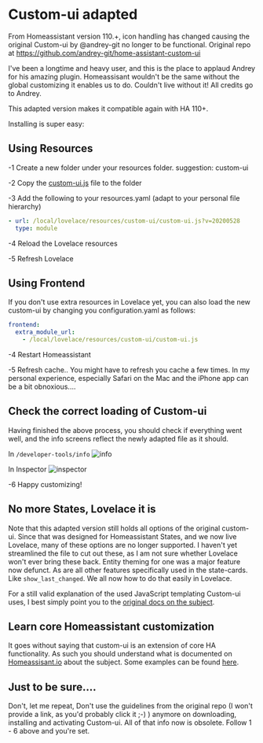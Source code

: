 # Custom-ui adapted
From Homeassistant version 110.+, icon handling has changed causing the original Custom-ui by @andrey-git no longer to be functional. Original repo at https://github.com/andrey-git/home-assistant-custom-ui

I've been a longtime and heavy user, and this is the place to applaud Andrey for his amazing plugin. Homeassisant wouldn't be the same without the global customizing it enables us to do. Couldn't live without it!
All credits go to Andrey.

This adapted version makes it compatible again with HA 110+.

Installing is super easy:

## Using Resources
-1 Create a new folder under your resources folder. suggestion: custom-ui

-2 Copy the [custom-ui.js](https://github.com/Mariusthvdb/custom-ui/blob/master/custom-ui.js) file to the folder

-3 Add the following to your resources.yaml (adapt to your personal file hierarchy)
   ```yaml
   - url: /local/lovelace/resources/custom-ui/custom-ui.js?v=20200528
     type: module
  ```
-4 Reload the Lovelace resources

-5 Refresh Lovelace

## Using Frontend
If you don't use extra resources in Lovelace yet, you can also load the new custom-ui by changing you configuration.yaml as follows:
   ```yaml
   frontend:
     extra_module_url:
       - /local/lovelace/resources/custom-ui/custom-ui.js
   ```

-4 Restart Homeassistant

-5 Refresh cache..
You might have to refresh you cache a few times. In my personal experience, especially Safari on the Mac and the iPhone app can be a bit obnoxious....


## Check the correct loading of Custom-ui
Having finished the above process, you should check if everything went well, and the info screens reflect the newly adapted file as it should.

In `/developer-tools/info`
![info](https://github.com/Mariusthvdb/custom-ui/blob/master/Schermafbeelding%202020-05-28%20om%2012.31.07.png)

In Inspector
![inspector](https://github.com/Mariusthvdb/custom-ui/blob/master/Schermafbeelding%202020-05-28%20om%2012.31.51.png)


-6 Happy customizing!


## No more States, Lovelace it is
Note that this adapted version still holds all options of the original custom-ui. Since that was designed for Homeassistant   States, and we now live Lovelace, many of these options are no longer supported. I haven't yet streamlined the file to cut out these, as I am not sure whether Lovelace won't ever bring these back. Entity theming for one was a major feature now defunct.
As are all other features specifically used in the state-cards. Like `show_last_changed`. We all now how to do that easily in Lovelace.

For a still valid explanation of the used JavaScript templating Custom-ui uses, I best simply point you to the [original docs on the subject](https://github.com/andrey-git/home-assistant-custom-ui/blob/master/docs/templates.md).

## Learn core Homeassistant customization 
It goes without saying that custom-ui is an extension of core HA functionality. As such you should understand what is documented on [Homeassisant.io](https://www.home-assistant.io/docs/configuration/customizing-devices/) about the subject.
Some examples can be found [here](https://github.com/Mariusthvdb/custom-ui/blob/master/examples.yaml).

## Just to be sure....
Don't, let me repeat, Don't use the guidelines from the original repo (I won't provide a link, as you'd probably click it ;-) ) anymore on downloading, installing and activating Custom-ui. All of that info now is obsolete. Follow 1 - 6 above and you're set.

